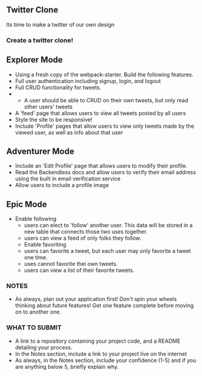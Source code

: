 
## Twitter Clone

Its time to make a twitter of our own design

### Create a twitter clone!

## Explorer Mode
* Using a fresh copy of the webpack-starter. Build the following features.
* Full user authentication including signup, login, and logout
* Full CRUD functionality for tweets.
* * A user should be able to CRUD on their own tweets, but only read other users' tweets
* A 'feed' page that allows users to view all tweets posted by all users
* Style the site to be responsive!
* Include 'Profile' pages that allow users to view only tweets made by the viewed user, as well as info about that user

## Adventurer Mode
* Include an 'Edit Profile' page that allows users to modify their profile.
* Read the Backendless docs and allow users to verify their email address using the built in email verification service
* Allow users to include a profile image


## Epic Mode
* Enable following
  * users can elect to 'follow' another user. This data will be stored in a new table that connects those two uses together.
  * users can view a feed of only folks they follow.
  * Enable favoriting
  * users can favorite a tweet, but each user may only favorite a tweet one time.
  * uses cannot favorite thei own tweets.
  * users can view a list of their favorite tweets.

### NOTES
* As always, plan out your application first! Don't spin your wheels thinking about future features! Get one feature complete before moving on to another one.

### WHAT TO SUBMIT
* A link to a repository containing your project code, and a README detailing your process.
* In the Notes section, include a link to your project live on the internet
* As always, in the Notes section, include your confidence (1-5) and if you are anything below 5, briefly explain why.
